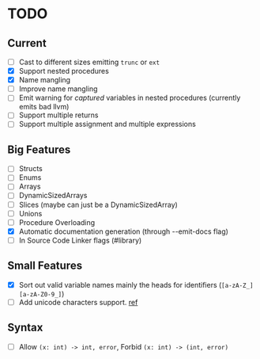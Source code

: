 
# TODO

## Current
- [ ] Cast to different sizes emitting `trunc` or `ext`
- [x] Support nested procedures
- [x] Name mangling
- [ ] Improve name mangling
- [ ] Emit warning for _captured_ variables in nested procedures (currently emits bad llvm)
- [ ] Support multiple returns
- [ ] Support multiple assignment and multiple expressions

## Big Features
- [ ] Structs
- [ ] Enums
- [ ] Arrays
- [ ] DynamicSizedArrays
- [ ] Slices (maybe can just be a DynamicSizedArray)
- [ ] Unions
- [ ] Procedure Overloading
- [x] Automatic documentation generation (through --emit-docs flag)
- [ ] In Source Code Linker flags (#library)

## Small Features
- [x] Sort out valid variable names mainly the heads for identifiers (`[a-zA-Z_][a-zA-Z0-9_]`)
- [ ] Add unicode characters support. [ref](https://developer.apple.com/library/ios/documentation/Swift/Conceptual/Swift_Programming_Language/LexicalStructure.html)

## Syntax
- [ ] Allow `(x: int) -> int, error`, Forbid `(x: int) -> (int, error)`

